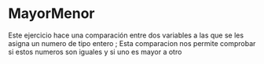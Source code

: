 # MayorMenor
Este ejercicio hace una comparación entre dos variables a las que se les asigna un numero de tipo entero ; Esta comparacion nos permite comprobar si estos numeros son iguales y si uno es mayor a otro 
